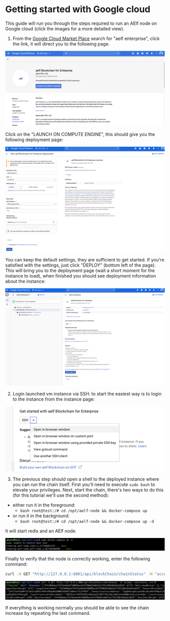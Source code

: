 # Getting started with Google cloud 

This guide will run you through the steps required to run an AElf node on Google cloud (click the images for a more detailed view).

1. From the [Google Cloud Market Place](https://console.cloud.google.com/marketplace) search for "aelf enterprise", click the link, it will direct you to the following page.

<p align="center">
    <img src="gcp-step1.png">
</p>

Click on the "LAUNCH ON COMPUTE ENGINE", this should give you the following deployment page:

<p align="center">
    <img src="gcp-step2-b.png">
</p>

You can keep the default settings, they are sufficient to get started. If you're satisfied with the settings, just click "DEPLOY" (bottom left of the page).
This will bring you to the deployment page (wait a short moment for the instance to load), when finished you should see deployment information about the instance:

<p align="center">
    <img src="deployed.png">
</p>

2. Login launched vm instance via SSH: to start the easiest way is to login to the instance from the instance page:

<p align="center">
    <img src="ssh-select.png">
</p>

3. The previous step should open a shell to the deployed instance where you can run the chain itself. First you'll need to execute ``sudo bash`` to elevate your privileges.
Next, start the chain, there's two ways to do this (for this tutorial we'll use the second method):
 - either run it in the foreground: 
   - ```bash root@test:/# cd /opt/aelf-node && docker-compose up```
 - or run it in the background:
   - ```bash root@test:/# cd /opt/aelf-node && docker-compose up -d```

It will start redis and an AElf node.

  <p align="center">
      <img src="docker-compose.png">
  </p>

Finally to verify that the node is correctly working, enter the following command: 

```bash 
curl -X GET "http://127.0.0.1:8001/api/blockChain/chainStatus" -H "accept: text/plain; v=1.0"
```

  <p align="center">
      <img src="curl-chain-stat.png">
  </p>

If everything is working normally you should be able to see the chain increase by repeating the last command.